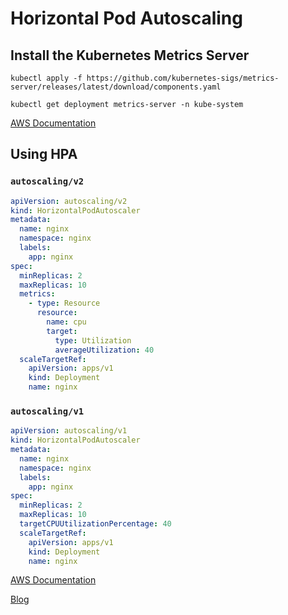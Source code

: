 # Horizontal Pod Autoscaling

## Install the Kubernetes Metrics Server

``` shell
kubectl apply -f https://github.com/kubernetes-sigs/metrics-server/releases/latest/download/components.yaml

kubectl get deployment metrics-server -n kube-system
```

[AWS Documentation](https://docs.aws.amazon.com/eks/latest/userguide/metrics-server.html)

## Using HPA

### `autoscaling/v2`

``` yaml title="hpa.yaml" hl_lines="4 5 7 9 10 14 17 18 19 20 21" linenums="1"
apiVersion: autoscaling/v2
kind: HorizontalPodAutoscaler
metadata:
  name: nginx
  namespace: nginx
  labels:
    app: nginx
spec:
  minReplicas: 2
  maxReplicas: 10
  metrics:
    - type: Resource
      resource:
        name: cpu
        target:
          type: Utilization
          averageUtilization: 40
  scaleTargetRef:
    apiVersion: apps/v1
    kind: Deployment
    name: nginx
```

### `autoscaling/v1`

``` yaml title="hpa.yaml" hl_lines="4 5 7 9 10 11 13 14 15" linenums="1"
apiVersion: autoscaling/v1
kind: HorizontalPodAutoscaler
metadata:
  name: nginx
  namespace: nginx
  labels:
    app: nginx
spec:
  minReplicas: 2
  maxReplicas: 10
  targetCPUUtilizationPercentage: 40
  scaleTargetRef:
    apiVersion: apps/v1
    kind: Deployment
    name: nginx
```

[AWS Documentation](https://docs.aws.amazon.com/eks/latest/userguide/horizontal-pod-autoscaler.html)

[Blog](https://medium.com/dtevangelist/k8s-kubernetes%EC%9D%98-hpa%EB%A5%BC-%ED%99%9C%EC%9A%A9%ED%95%9C-%EC%98%A4%ED%86%A0%EC%8A%A4%EC%BC%80%EC%9D%BC%EB%A7%81-auto-scaling-2fc6aca61c26)